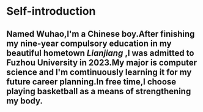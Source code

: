 # Self-introduction
## Named Wuhao,I'm a Chinese boy.After finishing my nine-year compulsory education in my beautiful hometown *Lianjiang* ,I was admitted to Fuzhou University in 2023.My major is computer science and I'm comtinuously learning it for my future career planning.In free time,I choose playing basketball as a means of strengthening my body.